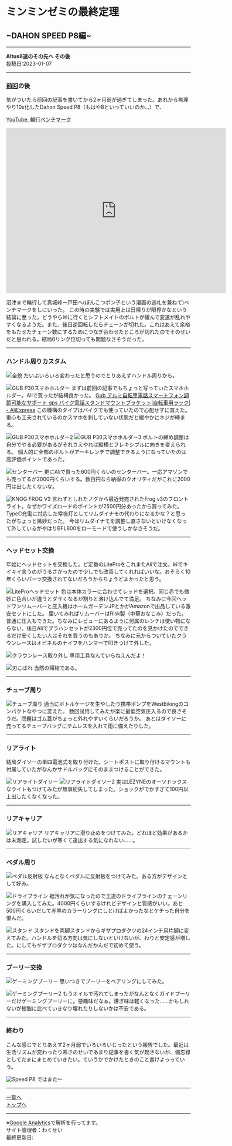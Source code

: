 # ミンミンゼミの最終定理

## ~DAHON SPEED P8編~

---

**Altus8速のその先へ その後**  
投稿日:2023-01-07

---

### [前回](15.html)の後

気がついたら前回の記事を書いてから2ヶ月弱が過ぎてしまった。あれから無理やり10s化したDahon Speed P8（もはや8といっていいのか…）で、

[YouTube: 輪行ベンチマーク](https://www.youtube.com/embed/uwMcq9Dy__M)

<iframe src="https://www.google.com/maps/embed?pb=!1m18!1m12!1m3!1d62201.905847981856!2d138.80855885960062!3d34.97953612212985!2m3!1f0!2f0!3f0!3m2!1i1024!2i768!4f13.1!3m3!1m2!1s0x60198d317b21c9b7%3A0x3508176de68b5118!2z55yf5Z-O5bOg!5e0!3m2!1sja!2sjp!4v1673085694587!5m2!1sja!2sjp" width="600" height="450" style="border:0;" allowfullscreen="" loading="lazy" referrerpolicy="no-referrer-when-downgrade"></iframe>

沼津まで輪行して真城峠ー戸田へ(ぽんこつポン子という漫画の巡礼を兼ねて)ベンチマークをしにいった。
この時の実験では実用上は日帰りが限界かなという結論に至った。どうやら峠に行くとシフトメイトのボルトが緩んで変速が乱れやすくなるようだ。また、後日逆回転したらチェーンが切れた。これはあえて余裕をもたせたチェーン数にするためにつなぎ合わせたところが切れたのでそのせいだと思われる。結局6リング位切っても問題なさそうだった。

---

### ハンドル周りカスタム

![全貌](/bike/md/P8/images16/DSC5716.jpg)
だいぶいろいろ変わったと思うのでとりあえずハンドル周りから。

![GUB P30スマホホルダー](/bike/md/P8/images16/DSC5718.jpg)
まずは前回の記事でもちょっと写っていたスマホホルダー。Aliで買ったが結構良かった。
[Gub アルミ自転車電話スマートフォン調節可能なサポート gps バイク電話スタンドマウントブラケット|自転車用ラック| - AliExpress](https://ja.aliexpress.com/item/4000907604457.html)
この機構のタイプはバイクでも使っていたので心配せずに買えた。重心も工夫されているのかスマホを刺していない状態だと緩やかにネジが締まる。

![GUB P30スマホホルダー2](/bike/md/P8/images16/DSC5747.jpg)
![GUB P30スマホホルダー3](/bike/md/P8/images16/DSC5748.jpg)
ボルトの締め調整は自分でやる必要があるがそれさえやれば縦横とフレキシブルに向きを変えられる。
個人的に全部のボルトがアーキレンチで調整できるようになっていたのは高評価ポイントであった。

![センターバー](/bike/md/P8/images16/DSC5719.jpg)
更にAliで買った600円くらいのセンターバー。一応アマゾンでも売ってるが2000円くらいする。数百円なら納得のクオリティだがこれに2000円は出したくないな。

![KNOG FROG V3](/bike/md/P8/images16/DSC5720.jpg)
言わずとしれたノグから最近発売されたFrog v3のフロントライト。なぜかワイズロードのポイントが2500円分あったから買ってみた。TypeC充電に対応した常夜灯としてリムダイナモの代わりになるかな？と思ったがちょっと微妙だった。
今はリムダイナモを調整し直さないといけなくなって外しているがやはりBFL800をローモードで使うしかなさそうだ。

---

### ヘッドセット交換

年始にヘッドセットを交換した。ど定番のLiteProをこれまたAliで注文。峠でキイキイ言うのがうるさかったので少しでも改善してくれればいいな。おそらく10年くらいパーツ交換されてないだろうからちょうどよかったと思う。

![LiteProヘッドセット](/bike/md/P8/images16/DSC5723.jpg)
色は本体カラーに合わせてレッドを選択。同じ赤でも微妙に色合いが違うとダサくなるが割りと溶け込んでて満足。
ちなみに今回ヘッドワンリムーバーと圧入機はホームガーデンJPとかがAmazonで出品している激安セットにした。
届いてみればリムーバーはRisk製（中華おなじみ）だった。普通に圧入もできた。ちなみにレビューにあるように付属のレンチは使い物にならない。後日Aliでプラハンセットが2300円位で売ってたのを見かけたのでできるだけ安くしたい人はそれを買うのもありか。
ちなみに元からついていたクラウンレースはオピネルのナイフをハンマーで叩きつけて外した。

![クラウンレース取り外し](/bike/md/P8/images16/143522.jpg)
専用工具なんていらねえんだよ！

![刃こぼれ](/bike/md/P8/images16/143559.jpg)
当然の帰結である。

---

### チューブ周り

![チューブ周り](/bike/md/P8/images16/DSC5728.jpg)
適当にボトルケージを生やしたり携帯ポンプをWestBikingのコンパクトなやつに変えた。
数回試用してみたが楽に最低空気圧入るので良さそうだ。問題はゴム蓋がちょっと外れやすいくらいだろうか。
あとはダイソーに売ってるチューブバッグにテムレスを入れて雨に備えたりした。

---

### リアライト

結局ダイソーの単四電池式を取り付けた。シートポストに取り付けるマウントも付属していたがなんかサドルバッグにそのままつけることができた。

![リアライトダイソー](/bike/md/P8/images16/DSC5729.jpg)
![リアライトダイソー2](/bike/md/P8/images16/DSC5732.jpg)
実はLEZYNEのオーソドックスなライトもつけてみたが無事紛失してしまった。ショックがでかすぎて100円以上出したくなくなった。

---

### リアキャリア

![リアキャリア](/bike/md/P8/images16/DSC5733.jpg)
リアキャリアに滑り止めをつけてみた。どれほど効果があるかは未測定。試したいが寒くて遠出する気になれない……。

---

### ベダル周り

![ペダル反射板](/bike/md/P8/images16/DSC5734.jpg)
なんとなくペダルに反射板をつけてみた。ある方がデザインとして好み。

![ドライブライン](/bike/md/P8/images16/DSC5737.jpg)
裾汚れが気になったので王道のドライブラインのチェーンリングを購入してみた。4000円くらいするけれどデザインと質感がいい。あと500円くらいだして赤黒のカラーリングにしとけばよかったなとケチった自分を恨んだ。

![スタンド](/bike/md/P8/images16/DSC5741.jpg)
スタンドを両脚スタンドからギザプロダクツの24インチ用片脚に変えてみた。ハンドルを切る方向は気にしないといけないが、わりと安定感が増した。にしてもギザプロダクツはなんだかんだで初めて使う。

---

### プーリー交換

![ゲーミングプーリー](/bike/md/P8/images16/DSC5742.jpg)
思いつきでプーリーをベアリングにしてみた。

![ゲーミングプーリー2](/bike/md/P8/images16/DSC5746.jpg)
もうオイルで汚れてしまったがなんとなくガイドプーリーだけゲーミングプーリーに。悪趣味だなぁ。漕ぎ味は軽くなった……かもしれないが樹脂に比べていきなり壊れたりしないかは不安である。

---

### 終わり

こんな感じでとりあえず2ヶ月弱でいろいろいじったという報告でした。最近は生活リズムが変わったり寒さのせいであまり記事を書く気が起きないが、備忘録としてたまにまとめていきたい。ていうかでかけたときのこと書けよっっていう。

![Speed P8](/bike/md/P8/images16/DSC5740.jpg)
ではまた～

---

[一覧へ](./Link.md)  
[トップへ](/)

---

※[Google Analytics](https://wahoij.github.io/GAPolicy.html)で解析を行ってます。  
サイト管理者：わくせい  
最終更新日:<time id="modify"></time>

